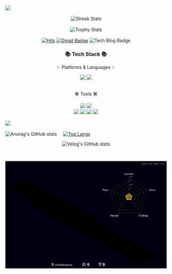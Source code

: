 <img src="https://capsule-render.vercel.app/api?type=wave&color=auto&height=400&section=header&text=Welcome&nbsp;to&nbsp;Jingni&nbsp;House&fontSize=70" />


<div align=center>
	
  ![Streak Stats](https://github-readme-streak-stats.herokuapp.com/?user=jingni1115)
  <br>
  <br>
  ![Trophy Stats](https://github-profile-trophy.vercel.app/?username=jingni1115)
  <br>
  <br>
   [![Hits](https://hits.seeyoufarm.com/api/count/incr/badge.svg?url=https%3A%2F%2Fgithub.com%2Fjingni1115&count_bg=%2379C83D&title_bg=%23555555&icon=&icon_color=%23E7E7E7&title=hits&edge_flat=false)](https://hits.seeyoufarm.com)
  [![Gmail Badge](https://img.shields.io/badge/Gmail-d14836?style=flat-square&logo=Gmail&logoColor=white&link=mailto:vviian.2@gmail.com)](mailto:vviian.2@gmail.com)
  ![Tech Blog Badge](https://img.shields.io/github/followers/jingni1115?style=social)
</div>

<div align=center>
	<h3>📚 Tech Stack 📚</h3>
	<p>✨ Platforms & Languages ✨</p>
</div>
<div align="center">
	<img src="https://img.shields.io/badge/iOS-000000?style=flat&logo=ios&logoColor=white" />
	<img src="https://img.shields.io/badge/Swift-F05138?style=flat&logo=swift&logoColor=white" />
</div>
<br>
<div align=center>
	<p>🛠 Tools 🛠</p>
</div>
<div align=center>
	<img src="https://img.shields.io/badge/Visual%20Studio%20Code-007ACC?style=flat&logo=VisualStudioCode&logoColor=white" />
  <img src="https://img.shields.io/badge/Xcode-147EFB?style=flat&logo=xcode&logoColor=white" />
	<br>
	<img src="https://img.shields.io/badge/Notion-000000?style=flat&logo=notion&logoColor=white" />
  <img src="https://img.shields.io/badge/Velog-20C997?style=flat&logo=Velog&logoColor=white" />
	<img src="https://img.shields.io/badge/GitHub-181717?style=flat&logo=GitHub&logoColor=white" />
	<img src="https://img.shields.io/badge/iTerm2-000000?style=for-the-badge&logo=iterm2&logoColor=white" />
</div>

<br>

<img src="https://github.com/jingni1115/jingni1115/blob/output/github-contribution-grid-snake.svg"/>

<br>

![Anurag's GitHub stats](https://github-readme-stats.vercel.app/api?username=jingni1115&hide=contribs,prs,issues&show_icons=true&theme=light) &nbsp;&nbsp;&nbsp; [![Top Langs](https://github-readme-stats.vercel.app/api/top-langs/?username=jingni1115&layout=compact)](https://github.com/anuraghazra/github-readme-stats)

<div align=center>

![Velog's GitHub stats](https://velog-readme-stats.vercel.app/api?name=jingni1115)

</div>

<br>

![](./profile-3d-contrib/profile-night-rainbow.svg)

